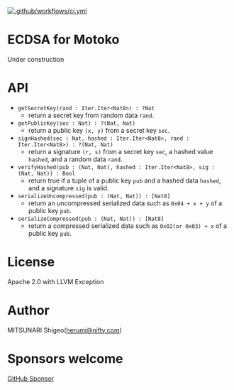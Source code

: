 [![.github/workflows/ci.yml](https://github.com/herumi/ecdsa-motoko/actions/workflows/ci.yml/badge.svg)](https://github.com/herumi/ecdsa-motoko/actions/workflows/ci.yml)

# ECDSA for Motoko

Under construction

# API

- `getSecretKey(rand : Iter.Iter<Nat8>) : ?Nat`
  - return a secret key from random data `rand`.
- `getPublicKey(sec : Nat) : ?(Nat, Nat)`
  - return a public key `(x, y)` from a secret key `sec`.
- `signHashed(sec : Nat, hashed : Iter.Iter<Nat8>, rand : Iter.Iter<Nat8>) : ?(Nat, Nat)`
  - return a signature `(r, s)` from a secret key `sec`, a hashed value `hashed`, and a random data `rand`.
- `verifyHashed(pub : (Nat, Nat), hashed : Iter.Iter<Nat8>, sig : (Nat, Nat)) : Bool`
  - return true if a tuple of a public key `pub` and a hashed data `hashed`, and a signature `sig` is valid.
- `serializeUncompressed(pub : (Nat, Nat)) : [Nat8]`
  - return an uncompressed serialized data such as `0x04 + x + y` of a public key `pub`.
- `serializeCompressed(pub : (Nat, Nat)) : [Nat8] `
  - return a compressed serialized data such as `0x02(or 0x03) + x` of a public key `pub`.

# License

Apache 2.0 with LLVM Exception

# Author

MITSUNARI Shigeo(herumi@nifty.com)

# Sponsors welcome
[GitHub Sponsor](https://github.com/sponsors/herumi)

